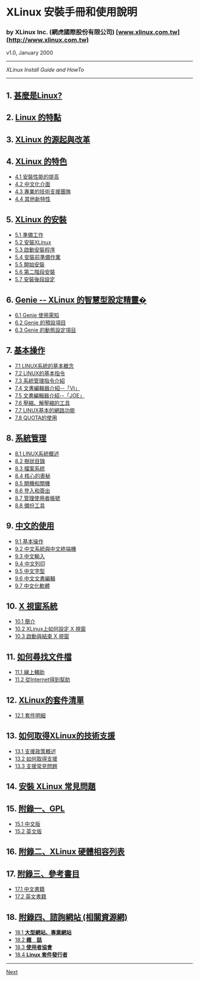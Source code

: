 # XLinux 安裝手冊和使用說明 


### by XLinux Inc. (網虎國際股份有限公司) [www.xlinux.com.tw](http://www.xlinux.com.tw)

v1.0, January 2000 

----

*XLinux Install Guide and HowTo*

----

<H2><A NAME="toc1">1.</A> <A HREF="install-1.html">甚麼是Linux? </A></H2>

<P>
<H2><A NAME="toc2">2.</A> <A HREF="install-2.html">Linux 的特點</A></H2>

<P>
<H2><A NAME="toc3">3.</A> <A HREF="install-3.html">XLinux 的源起與改革</A></H2>

<P>
<H2><A NAME="toc4">4.</A> <A HREF="install-4.html">XLinux 的特色</A></H2>

<UL>
<LI><A HREF="install-4.html#ss4.1">4.1 安裝性能的提高      </A>
<LI><A HREF="install-4.html#ss4.2">4.2 中文化介面        </A>
<LI><A HREF="install-4.html#ss4.3">4.3 專業的技術支援團隊        </A>
<LI><A HREF="install-4.html#ss4.4">4.4 其他新特性    </A>
</UL>
<P>
<H2><A NAME="toc5">5.</A> <A HREF="install-5.html">XLinux 的安裝</A></H2>

<UL>
<LI><A HREF="install-5.html#ss5.1">5.1 準備工作        </A>
<LI><A HREF="install-5.html#ss5.2">5.2 安裝XLinux </A>
<LI><A HREF="install-5.html#ss5.3">5.3 啟動安裝程序        </A>
<LI><A HREF="install-5.html#ss5.4">5.4 安裝前準備作業      </A>
<LI><A HREF="install-5.html#ss5.5">5.5 開始安裝        </A>
<LI><A HREF="install-5.html#ss5.6">5.6 第二階段安裝</A>
<LI><A HREF="install-5.html#ss5.7">5.7 安裝後段設定</A>
</UL>
<P>
<H2><A NAME="toc6">6.</A> <A HREF="install-6.html">Genie -- XLinux 的智慧型設定精靈� </A></H2>

<UL>
<LI><A HREF="install-6.html#ss6.1">6.1 Genie 使用需知</A>
<LI><A HREF="install-6.html#ss6.2">6.2 Genie 的預設項目        </A>
<LI><A HREF="install-6.html#ss6.3">6.3 Genie 的動態設定項目 </A>
</UL>
<P>
<H2><A NAME="toc7">7.</A> <A HREF="install-7.html">基本操作</A></H2>

<UL>
<LI><A HREF="install-7.html#ss7.1">7.1 LINUX系統的基本概念        </A>
<LI><A HREF="install-7.html#ss7.2">7.2 LINUX的基本指令       </A>
<LI><A HREF="install-7.html#ss7.3">7.3 系統管理指令介紹        </A>
<LI><A HREF="install-7.html#ss7.4">7.4 文書編輯器介紹--「VI」        </A>
<LI><A HREF="install-7.html#ss7.5">7.5 文書編輯器介紹--「JOE」</A>
<LI><A HREF="install-7.html#ss7.6">7.6 壓縮、解壓縮的工具        </A>
<LI><A HREF="install-7.html#ss7.7">7.7 LINUX基本的網路功能        </A>
<LI><A HREF="install-7.html#ss7.8">7.8 QUOTA的使用        </A>
</UL>
<P>
<H2><A NAME="toc8">8.</A> <A HREF="install-8.html">系統管理</A></H2>

<UL>
<LI><A HREF="install-8.html#ss8.1">8.1 LINUX系統概述        </A>
<LI><A HREF="install-8.html#ss8.2">8.2 樹狀目錄</A>
<LI><A HREF="install-8.html#ss8.3">8.3 檔案系統</A>
<LI><A HREF="install-8.html#ss8.4">8.4 核心的奧秘</A>
<LI><A HREF="install-8.html#ss8.5">8.5 開機和關機</A>
<LI><A HREF="install-8.html#ss8.6">8.6 登入和簽出</A>
<LI><A HREF="install-8.html#ss8.7">8.7 管理使用者帳號</A>
<LI><A HREF="install-8.html#ss8.8">8.8 備份工具</A>
</UL>
<P>
<H2><A NAME="toc9">9.</A> <A HREF="install-9.html">中文的使用</A></H2>

<UL>
<LI><A HREF="install-9.html#ss9.1">9.1 基本操作        </A>
<LI><A HREF="install-9.html#ss9.2">9.2 中文系統與中文終端機</A>
<LI><A HREF="install-9.html#ss9.3">9.3 中文輸入</A>
<LI><A HREF="install-9.html#ss9.4">9.4 中文列印</A>
<LI><A HREF="install-9.html#ss9.5">9.5 中文字型</A>
<LI><A HREF="install-9.html#ss9.6">9.6 中文文書編輯</A>
<LI><A HREF="install-9.html#ss9.7">9.7 中文化軟體</A>
</UL>
<P>
<H2><A NAME="toc10">10.</A> <A HREF="install-10.html">X 視窗系統</A></H2>

<UL>
<LI><A HREF="install-10.html#ss10.1">10.1 簡介        </A>
<LI><A HREF="install-10.html#ss10.2">10.2 XLinux上如何設定 X 視窗</A>
<LI><A HREF="install-10.html#ss10.3">10.3 啟動與結束 X 視窗</A>
</UL>
<P>
<H2><A NAME="toc11">11.</A> <A HREF="install-11.html">如何尋找文件檔</A></H2>

<UL>
<LI><A HREF="install-11.html#ss11.1">11.1 線上輔助 </A>
<LI><A HREF="install-11.html#ss11.2">11.2 從Internet得到幫助        </A>
</UL>
<P>
<H2><A NAME="toc12">12.</A> <A HREF="install-12.html">XLinux的套件清單 </A></H2>

<UL>
<LI><A HREF="install-12.html#ss12.1">12.1 套件明細</A>
</UL>
<P>
<H2><A NAME="toc13">13.</A> <A HREF="install-13.html">如何取得XLinux的技術支援</A></H2>

<UL>
<LI><A HREF="install-13.html#ss13.1">13.1 支援政策概述      </A>
<LI><A HREF="install-13.html#ss13.2">13.2 如何取得支援              </A>
<LI><A HREF="install-13.html#ss13.3">13.3 支援常見問題              </A>
</UL>
<P>
<H2><A NAME="toc14">14.</A> <A HREF="install-14.html">安裝 XLinux 常見問題      </A></H2>

<P>
<H2><A NAME="toc15">15.</A> <A HREF="install-15.html">附錄一、GPL </A></H2>

<UL>
<LI><A HREF="install-15.html#ss15.1">15.1 中文版</A>
<LI><A HREF="install-15.html#ss15.2">15.2 英文版</A>
</UL>
<P>
<H2><A NAME="toc16">16.</A> <A HREF="install-16.html">附錄二、XLinux 硬體相容列表 </A></H2>

<P>
<H2><A NAME="toc17">17.</A> <A HREF="install-17.html">附錄三、參考書目               </A></H2>

<UL>
<LI><A HREF="install-17.html#ss17.1">17.1 中文書籍        </A>
<LI><A HREF="install-17.html#ss17.2">17.2 英文書籍</A>
</UL>
<P>
<H2><A NAME="toc18">18.</A> <A HREF="install-18.html">附錄四、諮詢網站 (相關資源網)</A></H2>

<UL>
<LI><A HREF="install-18.html#ss18.1">18.1 <B>大型網站、專業網站</B></A>
<LI><A HREF="install-18.html#ss18.2">18.2 <B>雜　誌</B></A>
<LI><A HREF="install-18.html#ss18.3">18.3 <B>使用者協會</B></A>
<LI><A HREF="install-18.html#ss18.4">18.4 <B>Linux 套件發行者</B></A>
</UL>

----

<A HREF="install-1.html">Next</A>
